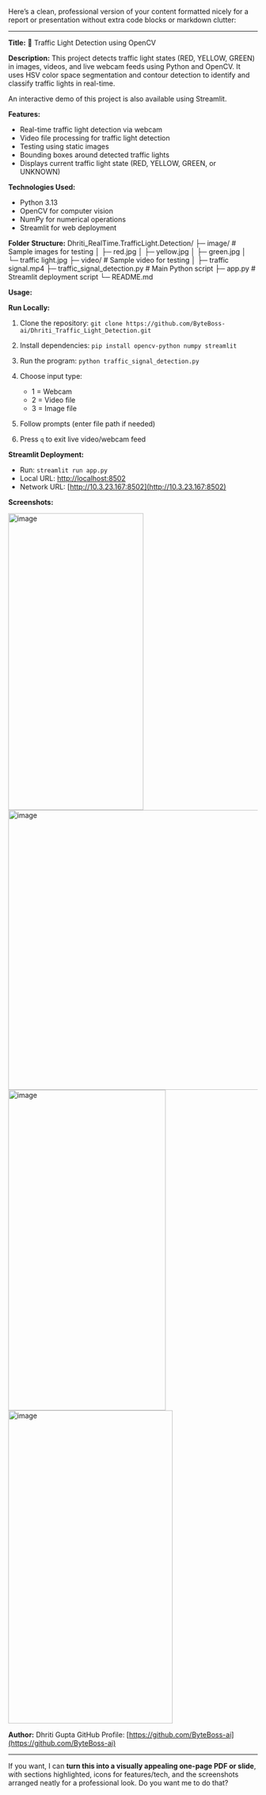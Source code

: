 Here’s a clean, professional version of your content formatted nicely for a report or presentation without extra code blocks or markdown clutter:

---

**Title:** 🛑 Traffic Light Detection using OpenCV

**Description:**
This project detects traffic light states (RED, YELLOW, GREEN) in images, videos, and live webcam feeds using Python and OpenCV. It uses HSV color space segmentation and contour detection to identify and classify traffic lights in real-time.

An interactive demo of this project is also available using Streamlit.

**Features:**

* Real-time traffic light detection via webcam
* Video file processing for traffic light detection
* Testing using static images
* Bounding boxes around detected traffic lights
* Displays current traffic light state (RED, YELLOW, GREEN, or UNKNOWN)

**Technologies Used:**

* Python 3.13
* OpenCV for computer vision
* NumPy for numerical operations
* Streamlit for web deployment

**Folder Structure:**
Dhriti_RealTime.TrafficLight.Detection/
├─ image/ # Sample images for testing
│ ├─ red.jpg
│ ├─ yellow.jpg
│ ├─ green.jpg
│ └─ traffic light.jpg
├─ video/ # Sample video for testing
│ ├─ traffic signal.mp4
├─ traffic_signal_detection.py # Main Python script
├─ app.py # Streamlit deployment script
└─ README.md

**Usage:**

**Run Locally:**

1. Clone the repository: `git clone https://github.com/ByteBoss-ai/Dhriti_Traffic_Light_Detection.git`
2. Install dependencies: `pip install opencv-python numpy streamlit`
3. Run the program: `python traffic_signal_detection.py`
4. Choose input type:

   * 1 = Webcam
   * 2 = Video file
   * 3 = Image file
5. Follow prompts (enter file path if needed)
6. Press `q` to exit live video/webcam feed

**Streamlit Deployment:**

* Run: `streamlit run app.py`
* Local URL: [http://localhost:8502](http://localhost:8502)
* Network URL: [http://10.3.23.167:8502](http://10.3.23.167:8502)


**Screenshots:**

<img width="273" height="598" alt="image" src="https://github.com/user-attachments/assets/94fb128f-1fad-4bfd-b2c2-9bdc0a0fa4fa" /> <img width="906" height="564" alt="image" src="https://github.com/user-attachments/assets/e910938f-5ac5-4ae4-9abd-5bdf733fd644" /> <img width="318" height="646" alt="image" src="https://github.com/user-attachments/assets/22162e2b-094f-4d1e-af78-0e4bb1c88a97" /> <img width="332" height="631" alt="image" src="https://github.com/user-attachments/assets/9a3678d0-ac74-4889-9e68-46ffc10bca9a" />

**Author:**
Dhriti Gupta
GitHub Profile: [https://github.com/ByteBoss-ai](https://github.com/ByteBoss-ai)

---

If you want, I can **turn this into a visually appealing one-page PDF or slide**, with sections highlighted, icons for features/tech, and the screenshots arranged neatly for a professional look. Do you want me to do that?
